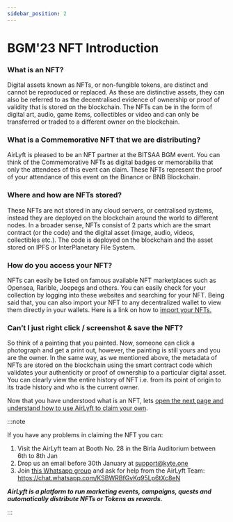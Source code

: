 ```yaml
---
sidebar_position: 2
---
```

# BGM'23 NFT Introduction

### What is an NFT?

Digital assets known as NFTs, or non-fungible tokens, are distinct and cannot be reproduced or replaced. As these are distinctive assets, they can also be referred to as the decentralised evidence of ownership or proof of validity that is stored on the blockchain. The NFTs can be in the form of digital art, audio, game items, collectibles or video and can only be transferred or traded to a different owner on the blockchain. 


### What is a Commemorative NFT that we are distributing?

AirLyft is pleased to be an NFT partner at the BITSAA BGM event. You can think of the Commemorative NFTs as digital badges or memorabilia that only the attendees of this event can claim. These NFTs represent the proof of your attendance of this event on the Binance or BNB Blockchain.
 
### Where and how are NFTs stored?

These NFTs are not stored in any cloud servers, or centralised systems, instead they are deployed on the blockchain around the world to different nodes. In a broader sense, NFTs consist of 2 parts which are the smart contract (or the code) and the digital asset (image, audio, videos, collectibles etc.). The code is deployed on the blockchain and the asset stored on IPFS or InterPlanetary File System.

### How do you access your NFT?

NFTs can easily be listed on famous available NFT marketplaces such as Opensea, Rarible, Joepegs and others. You can easily check for your collection by logging into these websites and searching for your NFT. Being said that, you can also import your NFT to any decentralized wallet to view them directly in your wallets. Here is a link on how to [import your NFTs.](https://intercom.help/swappable/en/articles/5603343-how-do-i-see-an-nft-in-my-metamask-wallet)


### Can’t I just right click / screenshot & save the NFT? 

So think of a painting that you painted. Now, someone can click a photograph and get a print out, however, the painting is still yours and you are the owner. In the same way, as we mentioned above, the metadata of NFTs are stored on the blockchain using the smart contract code which validates your authenticity or proof of ownership to a particular digital asset. You can clearly view the entire history of NFT i.e. from its point of origin to its trade history and who is the current owner. 


Now that you have understood what is an NFT, lets [open the next page and understand how to use AirLyft to claim your own](claim).


:::note

If you have any problems in claiming the NFT you can:

1. Visit the AirLyft team at Booth No. 28 in the Birla Auditorium between 6th to 8th Jan
2. Drop us an email before 30th January at support@kyte.one
3. Join [this Whatsapp group](https://chat.whatsapp.com/KSBWRBfGvKq95Lp6tXc8eN) and ask for help from the AirLyft Team: https://chat.whatsapp.com/KSBWRBfGvKq95Lp6tXc8eN

**_AirLyft is a platform to run marketing events, campaigns, quests and automatically distribute NFTs or Tokens as rewards._**

:::
